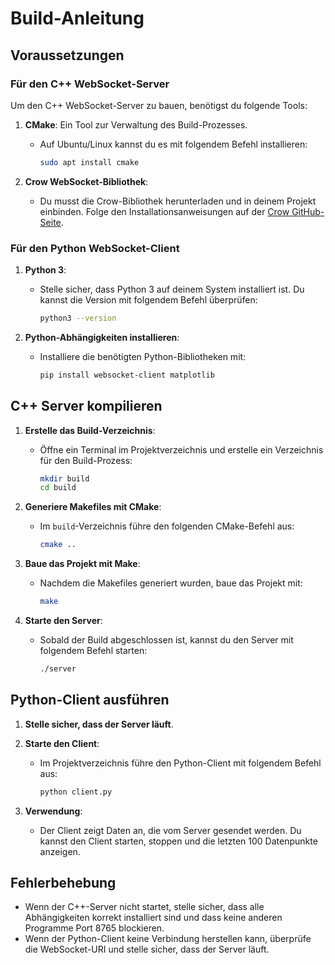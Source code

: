 # Build-Anleitung

## Voraussetzungen

### Für den C++ WebSocket-Server

Um den C++ WebSocket-Server zu bauen, benötigst du folgende Tools:

1. **CMake**: Ein Tool zur Verwaltung des Build-Prozesses.
   - Auf Ubuntu/Linux kannst du es mit folgendem Befehl installieren:

     ```bash
     sudo apt install cmake
     ```

2. **Crow WebSocket-Bibliothek**: 
   - Du musst die Crow-Bibliothek herunterladen und in deinem Projekt einbinden. Folge den Installationsanweisungen auf der [Crow GitHub-Seite](https://github.com/CrowCpp/Crow).

### Für den Python WebSocket-Client

1. **Python 3**:
   - Stelle sicher, dass Python 3 auf deinem System installiert ist. Du kannst die Version mit folgendem Befehl überprüfen:

     ```bash
     python3 --version
     ```

2. **Python-Abhängigkeiten installieren**:

   - Installiere die benötigten Python-Bibliotheken mit:

     ```bash
     pip install websocket-client matplotlib
     ```

## C++ Server kompilieren

1. **Erstelle das Build-Verzeichnis**:

   - Öffne ein Terminal im Projektverzeichnis und erstelle ein Verzeichnis für den Build-Prozess:

     ```bash
     mkdir build
     cd build
     ```

2. **Generiere Makefiles mit CMake**:

   - Im `build`-Verzeichnis führe den folgenden CMake-Befehl aus:

     ```bash
     cmake ..
     ```

3. **Baue das Projekt mit Make**:

   - Nachdem die Makefiles generiert wurden, baue das Projekt mit:

     ```bash
     make
     ```

4. **Starte den Server**:

   - Sobald der Build abgeschlossen ist, kannst du den Server mit folgendem Befehl starten:

     ```bash
     ./server
     ```

## Python-Client ausführen

1. **Stelle sicher, dass der Server läuft**.
2. **Starte den Client**:

   - Im Projektverzeichnis führe den Python-Client mit folgendem Befehl aus:

     ```bash
     python client.py
     ```

3. **Verwendung**:

   - Der Client zeigt Daten an, die vom Server gesendet werden. Du kannst den Client starten, stoppen und die letzten 100 Datenpunkte anzeigen.

## Fehlerbehebung

- Wenn der C++-Server nicht startet, stelle sicher, dass alle Abhängigkeiten korrekt installiert sind und dass keine anderen Programme Port 8765 blockieren.
- Wenn der Python-Client keine Verbindung herstellen kann, überprüfe die WebSocket-URI und stelle sicher, dass der Server läuft.

